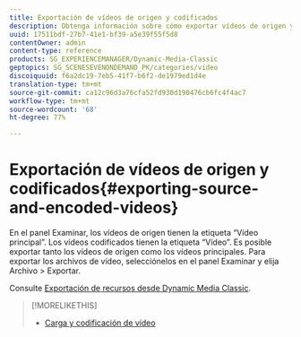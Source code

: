 ```yaml
---
title: Exportación de vídeos de origen y codificados
description: Obtenga información sobre cómo exportar vídeos de origen y codificados.
uuid: 17511bdf-27b7-41e1-bf39-a5e39f55f5d8
contentOwner: admin
content-type: reference
products: SG_EXPERIENCEMANAGER/Dynamic-Media-Classic
geptopics: SG_SCENESEVENONDEMAND_PK/categories/video
discoiquuid: f6a2dc19-7eb5-41f7-b6f2-de1979ed1d4e
translation-type: tm+mt
source-git-commit: ca12c96d3a76cfa52fd930d190476cb6fc4f4ac7
workflow-type: tm+mt
source-wordcount: '68'
ht-degree: 77%

---
```



# Exportación de vídeos de origen y codificados{#exporting-source-and-encoded-videos}

En el panel Examinar, los vídeos de origen tienen la etiqueta “Vídeo principal”. Los vídeos codificados tienen la etiqueta “Vídeo”. Es posible exportar tanto los vídeos de origen como los vídeos principales. Para exportar los archivos de vídeo, selecciónelos en el panel Examinar y elija Archivo > Exportar. 

Consulte [Exportación de recursos desde Dynamic Media Classic](exporting-assets-from-dmc.md#exporting-assets-from-dmc).

>[!MORELIKETHIS]
>
>* [Carga y codificación de vídeo](uploading-encoding-videos.md#uploading_and_encoding_videos)

